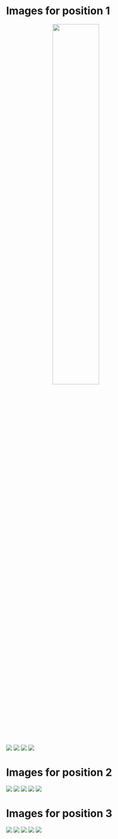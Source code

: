 <h1> Images for position 1 </h1>
 <img src="Position1/BOX_1_POS_1_1.png" style="display: block;
  margin-left: auto;
  margin-right: auto;
  width: 50%;"/>                   
 <img src="Position1/BOX_1_POS_1_2.png"/>
 <img src="Position1/BOX_1_POS_1_3.png"/>
 <img src="Position1/BOX_1_POS_1_4.png"/>
 <img src="Position1/BOX_1_POS_1_5.png"/>
<h1> Images for position 2 </h1>

 <img src="Position2/BOX_1_POS_2_1.png"/>                   
 <img src="Position2/BOX_1_POS_2_2.png"/>
 <img src="Position2/BOX_1_POS_2_3.png"/>
 <img src="Position2/BOX_1_POS_2_4.png"/>
 <img src="Position2/BOX_1_POS_2_5.png"/>

<h1> Images for position 3 </h1>

 <img src="Position3/BOX_1_POS_3_1.png"/>                   
 <img src="Position3/BOX_1_POS_3_2.png"/>
 <img src="Position3/BOX_1_POS_3_3.png"/>
 <img src="Position3/BOX_1_POS_3_4.png"/>
 <img src="Position3/BOX_1_POS_3_5.png"/>